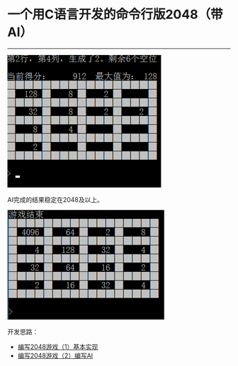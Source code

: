 # 一个用C语言开发的命令行版2048（带AI）

---

<img src="效果图1.png">

AI完成的结果稳定在2048及以上。

<img src="效果图2.png">

开发思路：

- [编写2048游戏（1）基本实现](https://swcp333.github.io/2048Game1.html)
- [编写2048游戏（2）编写AI](https://swcp333.github.io/2048Game2.html)
